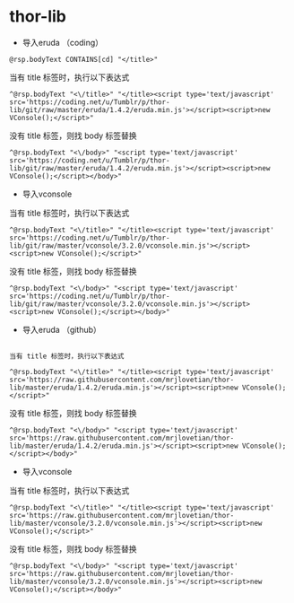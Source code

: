 # thor-lib


* 导入eruda （coding）


```
@rsp.bodyText CONTAINS[cd] "</title>"
```

当有 title 标签时，执行以下表达式

```
^@rsp.bodyText "<\/title>" "</title><script type='text/javascript' src='https://coding.net/u/Tumblr/p/thor-lib/git/raw/master/eruda/1.4.2/eruda.min.js'></script><script>new VConsole();</script>"

```

没有 title 标签，则找 body 标签替换

```
^@rsp.bodyText "<\/body>" "<script type='text/javascript' src='https://coding.net/u/Tumblr/p/thor-lib/git/raw/master/eruda/1.4.2/eruda.min.js'></script><script>new VConsole();</script></body>"

```

* 导入vconsole

当有 title 标签时，执行以下表达式

```
^@rsp.bodyText "<\/title>" "</title><script type='text/javascript' src='https://coding.net/u/Tumblr/p/thor-lib/git/raw/master/vconsole/3.2.0/vconsole.min.js'></script><script>new VConsole();</script>"

```

没有 title 标签，则找 body 标签替换

```
^@rsp.bodyText "<\/body>" "<script type='text/javascript' src='https://coding.net/u/Tumblr/p/thor-lib/git/raw/master/vconsole/3.2.0/vconsole.min.js'></script><script>new VConsole();</script></body>"

```


* 导入eruda （github）

```

当有 title 标签时，执行以下表达式

^@rsp.bodyText "<\/title>" "</title><script type='text/javascript' src='https://raw.githubusercontent.com/mrjlovetian/thor-lib/master/eruda/1.4.2/eruda.min.js'></script><script>new VConsole();</script>"

```

没有 title 标签，则找 body 标签替换

```
^@rsp.bodyText "<\/body>" "<script type='text/javascript' src='https://raw.githubusercontent.com/mrjlovetian/thor-lib/master/eruda/1.4.2/eruda.min.js'></script><script>new VConsole();</script></body>"

```

* 导入vconsole

当有 title 标签时，执行以下表达式

```
^@rsp.bodyText "<\/title>" "</title><script type='text/javascript' src='https://raw.githubusercontent.com/mrjlovetian/thor-lib/master/vconsole/3.2.0/vconsole.min.js'></script><script>new VConsole();</script>"

```

没有 title 标签，则找 body 标签替换

```
^@rsp.bodyText "<\/body>" "<script type='text/javascript' src='https://raw.githubusercontent.com/mrjlovetian/thor-lib/master/vconsole/3.2.0/vconsole.min.js'></script><script>new VConsole();</script></body>"

```
